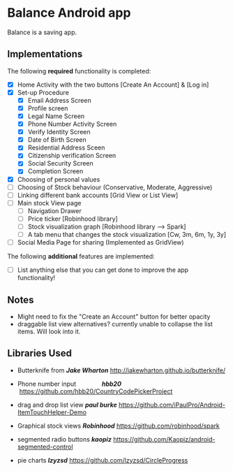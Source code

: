 # Balance Android app

Balance is a saving app.

## Implementations

The following **required** functionality is completed:

- [x] Home Activity with the two buttons [Create An Account] & [Log in]
- [x] Set-up Procedure
  - [x] Email Address Screen
  - [x] Profile screen
  - [x] Legal Name Screen
  - [x] Phone Number Activity Screen
  - [x] Verify Identity Screen
  - [x] Date of Birth Screen
  - [x] Residential Address Sceen
  - [x] Citizenship verification Screen
  - [x] Social Security Screen
  - [x] Completion Screen
- [x] Choosing of personal values
- [ ] Choosing of Stock behaviour (Conservative, Moderate, Aggressive)
- [ ] Linking different bank accounts [Grid View or List View]
- [ ] Main stock View page
   - [ ] Navigation Drawer
   - [ ] Price ticker              [Robinhood library]
   - [ ] Stock visualization graph [Robinhood library --> Spark]
   - [ ] A tab menu that changes the stock visualization [Cw, 3m, 6m, 1y, 3y]
- [ ] Social Media Page for sharing (Implemented as GridView)

The following **additional** features are implemented:

- [ ] List anything else that you can get done to improve the app functionality!

## Notes
- Might need to fix the "Create an Account" button for better opacity
- draggable list view alternatives? currently unable to collapse the list items. Will look into it.

## Libraries Used
- Butterknife from                  **_Jake Wharton_**
  http://jakewharton.github.io/butterknife/
  
- Phone number input                **_hbb20_**
  https://github.com/hbb20/CountryCodePickerProject
  
- drag and drop list view           **_paul burke_**
  https://github.com/iPaulPro/Android-ItemTouchHelper-Demo
  
- Graphical stock views             **_Robinhood_**
  https://github.com/robinhood/spark
  
- segmented radio buttons           **_kaopiz_**
  https://github.com/Kaopiz/android-segmented-control
  
- pie charts                        **_lzyzsd_**
  https://github.com/lzyzsd/CircleProgress
